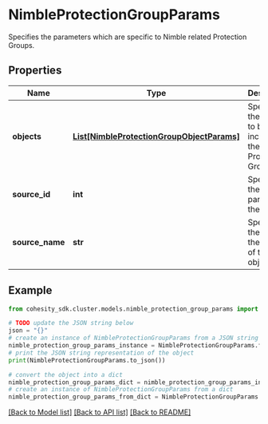# NimbleProtectionGroupParams

Specifies the parameters which are specific to Nimble related Protection Groups.

## Properties

Name | Type | Description | Notes
------------ | ------------- | ------------- | -------------
**objects** | [**List[NimbleProtectionGroupObjectParams]**](NimbleProtectionGroupObjectParams.md) | Specifies the objects to be included in the Protection Group. | 
**source_id** | **int** | Specifies the id of the parent of the objects. | [optional] [readonly] 
**source_name** | **str** | Specifies the name of the parent of the objects. | [optional] [readonly] 

## Example

```python
from cohesity_sdk.cluster.models.nimble_protection_group_params import NimbleProtectionGroupParams

# TODO update the JSON string below
json = "{}"
# create an instance of NimbleProtectionGroupParams from a JSON string
nimble_protection_group_params_instance = NimbleProtectionGroupParams.from_json(json)
# print the JSON string representation of the object
print(NimbleProtectionGroupParams.to_json())

# convert the object into a dict
nimble_protection_group_params_dict = nimble_protection_group_params_instance.to_dict()
# create an instance of NimbleProtectionGroupParams from a dict
nimble_protection_group_params_from_dict = NimbleProtectionGroupParams.from_dict(nimble_protection_group_params_dict)
```
[[Back to Model list]](../README.md#documentation-for-models) [[Back to API list]](../README.md#documentation-for-api-endpoints) [[Back to README]](../README.md)



